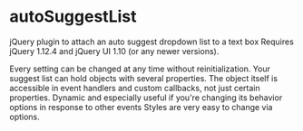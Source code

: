 # autoSuggestList
jQuery plugin to attach an auto suggest dropdown list to a text box
Requires jQuery 1.12.4 and jQuery UI 1.10 (or any newer versions).

Every setting can be changed at any time without reinitialization.
Your suggest list can hold objects with several properties.
The object itself is accessible in event handlers and custom callbacks, not just certain properties.
Dynamic and especially useful if you're changing its behavior options in response to other events
Styles are very easy to change via options.
